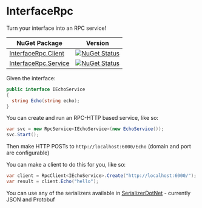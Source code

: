 # InterfaceRpc
Turn your interface into an RPC service!

| NuGet Package | Version |
| --- | --- |
| [InterfaceRpc.Client](https://www.nuget.org/packages/InterfaceRpc.Client/) | [![NuGet Status](https://img.shields.io/nuget/v/InterfaceRpc.Client.svg?style=flat)](https://www.nuget.org/packages/InterfaceRpc.Client/) |
| [InterfaceRpc.Service](https://www.nuget.org/packages/InterfaceRpc.Service/) | [![NuGet Status](https://img.shields.io/nuget/v/InterfaceRpc.Service.svg?style=flat)](https://www.nuget.org/packages/InterfaceRpc.Service/) |


Given the interface:
```csharp
public interface IEchoService
{
  string Echo(string echo);
}
```
You can create and run an RPC-HTTP based service, like so:
```csharp
var svc = new RpcService<IEchoService>(new EchoService());
svc.Start();
```
Then make HTTP POSTs to `http://localhost:6000/Echo` (domain and port are configurable)

You can make a client to do this for you, like so:
```csharp
var client = RpcClient<IEchoService>.Create("http://localhost:6000/");
var result = client.Echo("hello");
```

You can use any of the serializers available in [SerializerDotNet](https://www.nuget.org/packages/SerializerDotNet) - currently JSON and Protobuf
